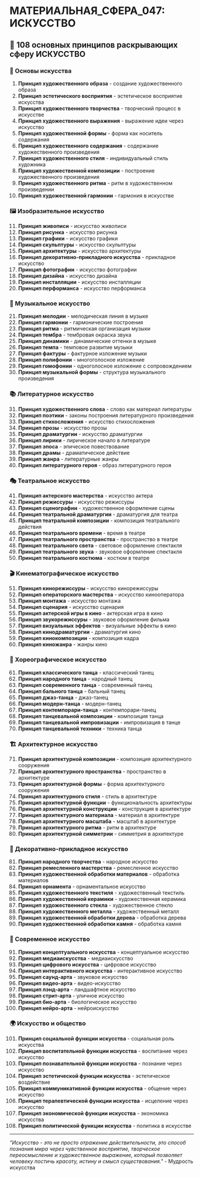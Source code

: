 # МАТЕРИАЛЬНАЯ_СФЕРА_047: ИСКУССТВО

## 🌟 108 основных принципов раскрывающих сферу ИСКУССТВО

### 🎨 Основы искусства

1. **Принцип художественного образа** - создание художественного образа
2. **Принцип эстетического восприятия** - эстетическое восприятие искусства
3. **Принцип художественного творчества** - творческий процесс в искусстве
4. **Принцип художественного выражения** - выражение идеи через искусство
5. **Принцип художественной формы** - форма как носитель содержания
6. **Принцип художественного содержания** - содержание художественного произведения
7. **Принцип художественного стиля** - индивидуальный стиль художника
8. **Принцип художественной композиции** - построение художественного произведения
9. **Принцип художественного ритма** - ритм в художественном произведении
10. **Принцип художественной гармонии** - гармония в искусстве

### 🖼️ Изобразительное искусство

11. **Принцип живописи** - искусство живописи
12. **Принцип рисунка** - искусство рисунка
13. **Принцип графики** - искусство графики
14. **Принцип скульптуры** - искусство скульптуры
15. **Принцип архитектуры** - искусство архитектуры
16. **Принцип декоративно-прикладного искусства** - прикладное искусство
17. **Принцип фотографии** - искусство фотографии
18. **Принцип дизайна** - искусство дизайна
19. **Принцип инсталляции** - искусство инсталляции
20. **Принцип перформанса** - искусство перформанса

### 🎵 Музыкальное искусство

21. **Принцип мелодии** - мелодическая линия в музыке
22. **Принцип гармонии** - гармонические построения
23. **Принцип ритма** - ритмическая организация музыки
24. **Принцип тембра** - тембровая окраска звука
25. **Принцип динамики** - динамические оттенки в музыке
26. **Принцип темпа** - темповое развитие музыки
27. **Принцип фактуры** - фактурное изложение музыки
28. **Принцип полифонии** - многоголосное изложение
29. **Принцип гомофонии** - одноголосное изложение с сопровождением
30. **Принцип музыкальной формы** - структура музыкального произведения

### 📚 Литературное искусство

31. **Принцип художественного слова** - слово как материал литературы
32. **Принцип поэтики** - законы построения литературного произведения
33. **Принцип стихосложения** - искусство стихосложения
34. **Принцип прозы** - искусство прозы
35. **Принцип драматургии** - искусство драматургии
36. **Принцип лирики** - лирическое начало в литературе
37. **Принцип эпоса** - эпическое повествование
38. **Принцип драмы** - драматическое действие
39. **Принцип жанра** - литературные жанры
40. **Принцип литературного героя** - образ литературного героя

### 🎭 Театральное искусство

41. **Принцип актерского мастерства** - искусство актера
42. **Принцип режиссуры** - искусство режиссуры
43. **Принцип сценографии** - художественное оформление сцены
44. **Принцип театральной драматургии** - драматургия для театра
45. **Принцип театральной композиции** - композиция театрального действия
46. **Принцип театрального времени** - время в театре
47. **Принцип театрального пространства** - пространство в театре
48. **Принцип театрального света** - световое оформление спектакля
49. **Принцип театрального звука** - звуковое оформление спектакля
50. **Принцип театрального костюма** - костюм в театре

### 🎬 Кинематографическое искусство

51. **Принцип кинорежиссуры** - искусство кинорежиссуры
52. **Принцип операторского мастерства** - искусство кинооператора
53. **Принцип монтажа** - искусство монтажа
54. **Принцип сценария** - искусство сценария
55. **Принцип актерской игры в кино** - актерская игра в кино
56. **Принцип звукорежиссуры** - звуковое оформление фильма
57. **Принцип визуальных эффектов** - визуальные эффекты в кино
58. **Принцип кинодраматургии** - драматургия кино
59. **Принцип кинокомпозиции** - композиция кадра
60. **Принцип киножанра** - жанры кино

### 💃 Хореографическое искусство

61. **Принцип классического танца** - классический танец
62. **Принцип народного танца** - народный танец
63. **Принцип современного танца** - современный танец
64. **Принцип бального танца** - бальный танец
65. **Принцип джаз-танца** - джаз-танец
66. **Принцип модерн-танца** - модерн-танец
67. **Принцип контемпорари-танца** - контемпорари-танец
68. **Принцип танцевальной композиции** - композиция танца
69. **Принцип танцевальной импровизации** - импровизация в танце
70. **Принцип танцевальной техники** - техника танца

### 🏗️ Архитектурное искусство

71. **Принцип архитектурной композиции** - композиция архитектурного сооружения
72. **Принцип архитектурного пространства** - пространство в архитектуре
73. **Принцип архитектурной формы** - форма архитектурного сооружения
74. **Принцип архитектурного стиля** - стиль в архитектуре
75. **Принцип архитектурной функции** - функциональность архитектуры
76. **Принцип архитектурной конструкции** - конструкция в архитектуре
77. **Принцип архитектурного материала** - материал в архитектуре
78. **Принцип архитектурного масштаба** - масштаб в архитектуре
79. **Принцип архитектурного ритма** - ритм в архитектуре
80. **Принцип архитектурной симметрии** - симметрия в архитектуре

### 🎨 Декоративно-прикладное искусство

81. **Принцип народного творчества** - народное искусство
82. **Принцип ремесленного мастерства** - ремесленное искусство
83. **Принцип художественной обработки материалов** - обработка материалов
84. **Принцип орнамента** - орнаментальное искусство
85. **Принцип художественного текстиля** - художественный текстиль
86. **Принцип художественной керамики** - художественная керамика
87. **Принцип художественного стекла** - художественное стекло
88. **Принцип художественного металла** - художественный металл
89. **Принцип художественной обработки дерева** - обработка дерева
90. **Принцип художественной обработки камня** - обработка камня

### 🔬 Современное искусство

91. **Принцип концептуального искусства** - концептуальное искусство
92. **Принцип медиаискусства** - медиаискусство
93. **Принцип цифрового искусства** - цифровое искусство
94. **Принцип интерактивного искусства** - интерактивное искусство
95. **Принцип саунд-арта** - звуковое искусство
96. **Принцип видео-арта** - видео-искусство
97. **Принцип лэнд-арта** - ландшафтное искусство
98. **Принцип стрит-арта** - уличное искусство
99. **Принцип био-арта** - биологическое искусство
100. **Принцип нейро-арта** - нейроискусство

### 🌍 Искусство и общество

101. **Принцип социальной функции искусства** - социальная роль искусства
102. **Принцип воспитательной функции искусства** - воспитание через искусство
103. **Принцип познавательной функции искусства** - познание через искусство
104. **Принцип эстетической функции искусства** - эстетическое воздействие
105. **Принцип коммуникативной функции искусства** - общение через искусство
106. **Принцип терапевтической функции искусства** - исцеление через искусство
107. **Принцип экономической функции искусства** - экономика искусства
108. **Принцип политической функции искусства** - политика в искусстве

---

*"Искусство - это не просто отражение действительности, это способ познания мира через чувственное восприятие, творческое переосмысление и художественное выражение, который позволяет человеку постичь красоту, истину и смысл существования."* - Мудрость искусства

